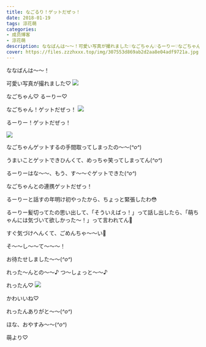 ```yaml
---
title: なごるり！ゲットだぜっ！
date: 2018-01-19
tags: 涼花萌
categories: 
- 成员博客
- 涼花萌
description: ななばんは〜〜！可愛い写真が撮れました♡なごちゃん♡るーりー♡なごちゃん！ゲットだぜっ！るーりー！ゲットだぜっ！...
cover: https://files.zzzhxxx.top/img/307553d869ab2d2aa8e04adf9721a.jpg 
---
```






ななばんは〜〜！




可愛い写真が撮れました♡
![](https://files.zzzhxxx.top/img/307553d869ab2d2aa8e04adf9721a.jpg)






なごちゃん♡
るーりー♡














なごちゃん！ゲットだぜっ！
![](https://files.zzzhxxx.top/img/307553d869ab2d2aa8e04adf9721a-01.jpg)










るーりー！ゲットだぜっ！

![](https://files.zzzhxxx.top/img/307553d869ab2d2aa8e04adf9721a-02.jpg)










なごちゃんゲットするの手間取ってしまったの〜〜(*^o^*)



うまいことゲットできひんくて、めっちゃ笑ってしまってん(*^o^*)




るーりーはな〜〜、もう、す〜〜ぐゲットできた(*^o^*)




なごちゃんとの連携ゲットだぜっ！











るーりーと話すの年明け初やったから、ちょっと緊張したわ😳





るーりー髪切ってたの思い出して、「そういえばっ！」って話し出したら、「萌ちゃんには気づいて欲しかった〜！」って言われてん🙊



すぐ気づけへんくて、ごめんちゃ〜〜い🙈







そ〜〜し〜〜て〜〜〜！



お待たせしました〜〜(*^o^*)



れった〜んとの〜〜♪
つ〜しょっと〜〜♪




れったん♡
![](https://files.zzzhxxx.top/img/307553d869ab2d2aa8e04adf9721a-03.jpg)






かわいいね♡

れったんありがと〜〜(*^o^*)










ほな、おやすみ〜〜(*^o^*)


萌より♡


